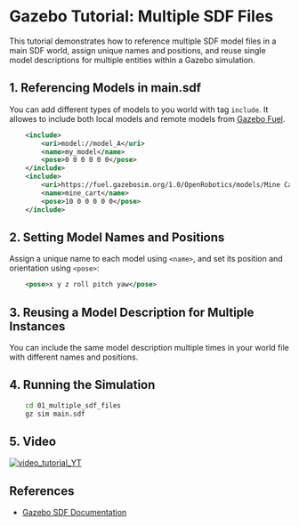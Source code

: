# Gazebo Tutorial: Multiple SDF Files

This tutorial demonstrates how to reference multiple SDF model files in a main SDF world, assign unique names and positions, and reuse single model descriptions for multiple entities within a Gazebo simulation.


## 1. Referencing Models in main.sdf

You can add different types of models to you world with tag `include`. It allowes to include both local models and remote models from [Gazebo Fuel](https://gazebosim.org/docs/latest/fuel_insert/). 

```xml
    <include>
        <uri>model://model_A</uri>
        <name>my_model</name>
        <pose>0 0 0 0 0 0</pose>
    </include>
    <include>
        <uri>https://fuel.gazebosim.org/1.0/OpenRobotics/models/Mine Cart Engine</uri>
        <name>mine_cart</name>
        <pose>10 0 0 0 0 0</pose>
    </include>
```

## 2. Setting Model Names and Positions

Assign a unique name to each model using `<name>`, and set its position and orientation using `<pose>`:
```xml
    <pose>x y z roll pitch yaw</pose>
```

## 3. Reusing a Model Description for Multiple Instances

You can include the same model description multiple times in your world file with different names and positions.

## 4. Running the Simulation

```bash
    cd 01_multiple_sdf_files
    gz sim main.sdf
```

## 5. Video

[![video_tutorial_YT](https://img.youtube.com/vi/l8bghDZGrZo/0.jpg)](https://www.youtube.com/watch?v=l8bghDZGrZo)


## References

- [Gazebo SDF Documentation](https://gazebosim.org/docs/all/sdf)